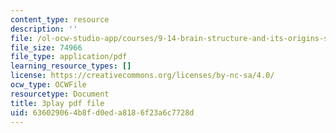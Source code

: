 ```yaml
---
content_type: resource
description: ''
file: /ol-ocw-studio-app/courses/9-14-brain-structure-and-its-origins-spring-2014/636029064b8fd0eda8186f23a6c7728d_555145.pdf
file_size: 74966
file_type: application/pdf
learning_resource_types: []
license: https://creativecommons.org/licenses/by-nc-sa/4.0/
ocw_type: OCWFile
resourcetype: Document
title: 3play pdf file
uid: 63602906-4b8f-d0ed-a818-6f23a6c7728d
---
```

